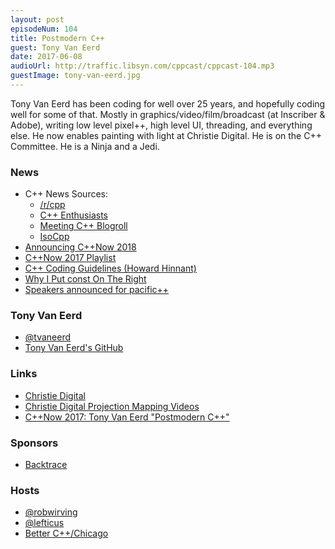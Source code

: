 ```yaml
---
layout: post
episodeNum: 104
title: Postmodern C++
guest: Tony Van Eerd
date: 2017-06-08
audioUrl: http://traffic.libsyn.com/cppcast/cppcast-104.mp3
guestImage: tony-van-eerd.jpg
---
```


Tony Van Eerd has been coding for well over 25 years, and hopefully coding well for some of that. Mostly in graphics/video/film/broadcast (at Inscriber & Adobe), writing low level pixel++, high level UI, threading, and everything else. He now enables painting with light at Christie Digital. He is on the C++ Committee. He is a Ninja and a Jedi. 

### News ###

 - C++ News Sources:
	 - [/r/cpp](https://www.reddit.com/r/cpp/)
	 - [C++ Enthusiasts](https://www.facebook.com/groups/cppEnthusiasts/)
	 - [Meeting C++ Blogroll](http://www.meetingcpp.com/index.php/blogroll.html)
	 - [IsoCpp](https://isocpp.org/)
 - [Announcing C++Now 2018](http://cppnow.org/2018-conference/announcements/2017/05/27/close-of-2017.html)
 - [C++Now 2017 Playlist](https://www.youtube.com/playlist?list=PL_AKIMJc4roXJldxjJGtH8PJb4dY6nN1D)
 - [C++ Coding Guidelines (Howard Hinnant)](https://howardhinnant.github.io/coding_guidelines.html)
 - [Why I Put const On The Right](http://plange.tech/blog/2017-06-03.php)
 - [Speakers announced for pacific++](https://pacificplusplus.com/)

### Tony Van Eerd ###

 - [@tvaneerd](https://twitter.com/tvaneerd)
 - [Tony Van Eerd's GitHub](https://github.com/tvaneerd)

### Links ###

 - [Christie Digital](https://www.christiedigital.com/en-us/projection-mapping)
 - [Christie Digital Projection Mapping Videos](https://www.youtube.com/playlist?list=PL7CBEC9E4CFDB1FD9)
 - [C++Now 2017: Tony Van Eerd "Postmodern C++"](https://www.youtube.com/watch?v=GPP64opjy_Y)

### Sponsors ###

- [Backtrace](https://www.backtrace.io/cppcast)

### Hosts ###

- [@robwirving](https://twitter.com/robwirving)
- [@lefticus](https://twitter.com/lefticus)
- [Better C++/Chicago](https://www.eventbrite.com/e/better-c-chicago-registration-34084060342)
